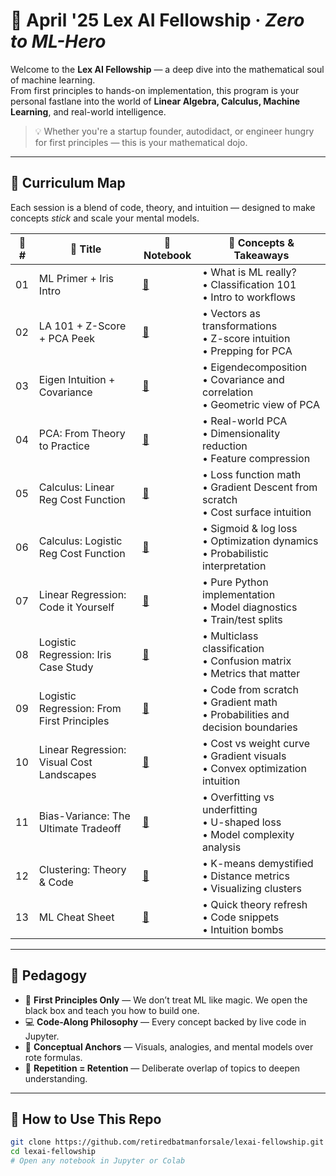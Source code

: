 # 🧠 April '25 Lex AI Fellowship · *Zero to ML-Hero*

Welcome to the **Lex AI Fellowship** — a deep dive into the mathematical soul of machine learning.  
From first principles to hands-on implementation, this program is your personal fastlane into the world of **Linear Algebra, Calculus, Machine Learning**, and real-world intelligence.

> 💡 Whether you're a startup founder, autodidact, or engineer hungry for first principles — this is your mathematical dojo.

---

## 🧾 Curriculum Map

Each session is a blend of code, theory, and intuition — designed to make concepts *stick* and scale your mental models.

| 🔢 #  | 🧠 Title | 📂 Notebook | 🧰 Concepts & Takeaways |
|------|---------|-------------|-------------------------|
| 01 | ML Primer + Iris Intro | [📘](https://github.com/retiredbatmanforsale/lexai-fellowship/blob/main/logistic_iris.ipynb) | • What is ML really?<br>• Classification 101<br>• Intro to workflows |
| 02 | LA 101 + Z-Score + PCA Peek | [📘](https://github.com/retiredbatmanforsale/lexai-fellowship/blob/main/linear_algebra_transformations.ipynb) | • Vectors as transformations<br>• Z-score intuition<br>• Prepping for PCA |
| 03 | Eigen Intuition + Covariance | [📘](https://github.com/retiredbatmanforsale/lexai-fellowship/blob/main/linear_algebra_eigenvalues_eigenvectors.ipynb) | • Eigendecomposition<br>• Covariance and correlation<br>• Geometric view of PCA |
| 04 | PCA: From Theory to Practice | [📘](https://github.com/retiredbatmanforsale/lexai-fellowship/blob/main/pca_case_study.ipynb) | • Real-world PCA<br>• Dimensionality reduction<br>• Feature compression |
| 05 | Calculus: Linear Reg Cost Function | [📘](https://github.com/retiredbatmanforsale/lexai-fellowship/blob/main/calculus_linear_regression_cost_function.ipynb) | • Loss function math<br>• Gradient Descent from scratch<br>• Cost surface intuition |
| 06 | Calculus: Logistic Reg Cost Function | [📘](https://github.com/retiredbatmanforsale/lexai-fellowship/blob/main/calculus_linear_regression_cost_function.ipynb) | • Sigmoid & log loss<br>• Optimization dynamics<br>• Probabilistic interpretation |
| 07 | Linear Regression: Code it Yourself | [📘](https://github.com/retiredbatmanforsale/lexai-fellowship/blob/main/LinearRegression1.ipynb) | • Pure Python implementation<br>• Model diagnostics<br>• Train/test splits |
| 08 | Logistic Regression: Iris Case Study | [📘](https://github.com/retiredbatmanforsale/lexai-fellowship/blob/main/logistic_regression_case_study_iris.ipynb) | • Multiclass classification<br>• Confusion matrix<br>• Metrics that matter |
| 09 | Logistic Regression: From First Principles | [📘](https://github.com/retiredbatmanforsale/lexai-fellowship/blob/main/logistic_regression_in_depth.ipynb) | • Code from scratch<br>• Gradient math<br>• Probabilities and decision boundaries |
| 10 | Linear Regression: Visual Cost Landscapes | [📘](https://github.com/retiredbatmanforsale/lexai-fellowship/blob/main/linear_regression_case_study.ipynb) | • Cost vs weight curve<br>• Gradient visuals<br>• Convex optimization intuition |
| 11 | Bias-Variance: The Ultimate Tradeoff | [📘](https://github.com/retiredbatmanforsale/lexai-fellowship/blob/main/bias_variance_plots.ipynb) | • Overfitting vs underfitting<br>• U-shaped loss<br>• Model complexity analysis |
| 12 | Clustering: Theory & Code | [📘](https://github.com/retiredbatmanforsale/lexai-fellowship/blob/main/clustering_theory_and_implementation.ipynb) | • K-means demystified<br>• Distance metrics<br>• Visualizing clusters |
| 13 | ML Cheat Sheet | [📘](https://github.com/retiredbatmanforsale/lexai-fellowship/blob/main/ml_cheat_sheet.ipynb) | • Quick theory refresh<br>• Code snippets<br>• Intuition bombs |

---

## 🧠 Pedagogy

- 🧬 **First Principles Only** — We don’t treat ML like magic. We open the black box and teach you how to build one.
- 💻 **Code-Along Philosophy** — Every concept backed by live code in Jupyter.
- 🧭 **Conceptual Anchors** — Visuals, analogies, and mental models over rote formulas.
- 🔁 **Repetition = Retention** — Deliberate overlap of topics to deepen understanding.

---

## 🔗 How to Use This Repo

```bash
git clone https://github.com/retiredbatmanforsale/lexai-fellowship.git
cd lexai-fellowship
# Open any notebook in Jupyter or Colab